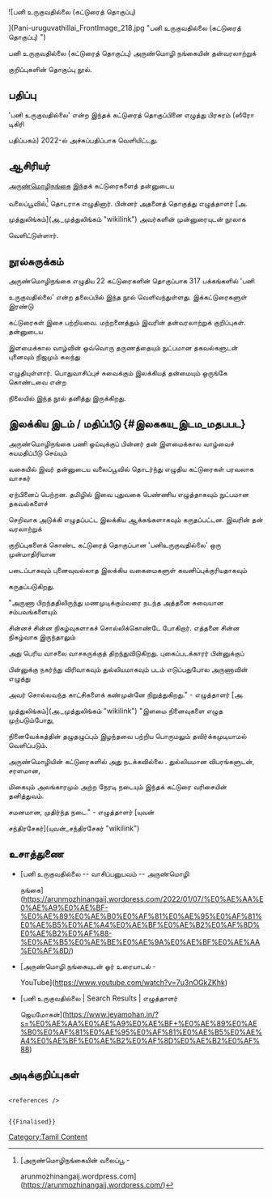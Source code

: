 ![பனி உருகுவதில்லை (கட்டுரைத் தொகுப்பு)
](Pani-uruguvathillai_FrontImage_218.jpg "பனி உருகுவதில்லை (கட்டுரைத் தொகுப்பு) ")
பனி உருகுவதில்லை (கட்டுரைத் தொகுப்பு) அருண்மொழி நங்கையின் தன்வரலாற்றுக்
குறிப்புகளின் தொகுப்பு நூல்.

## பதிப்பு

\'பனி உருகுவதில்லை' என்ற இந்தக் கட்டுரைத் தொகுப்பினை எழுத்து பிரசுரம் (ஸீரோ டிகிரி
பதிப்பகம்) 2022-ல் அச்சுப்பதிப்பாக வெளியிட்டது.

## ஆசிரியர்

[அருண்மொழிநங்கை](அருண்மொழிநங்கை "wikilink") இந்தக் கட்டுரைகளைத் தன்னுடைய
வலைப்பூவில்[^1] தொடராக எழுதினார். பின்னர் அதனைத் தொகுத்து எழுத்தாளர் [அ.
முத்துலிங்கம்](அ._முத்துலிங்கம் "wikilink") அவர்களின் முன்னுரையுடன் நூலாக
வெளிட்டுள்ளார்.

## நூல்சுருக்கம்

அருண்மொழிநங்கை எழுதிய 22 கட்டுரைகளின் தொகுப்பாக 317 பக்கங்களில் \'பனி
உருகுவதில்லை' என்ற தலைப்பில் இந்த நூல் வெளிவந்துள்ளது. இக்கட்டுரைகளுள் இரண்டு
கட்டுரைகள் இசை பற்றியவை. மற்றனைத்தும் இவரின் தன்வரலாற்றுக் குறிப்புகள். தன்னுடைய
இளமைக்கால வாழ்வின் ஒவ்வொரு தருணத்தையும் நுட்பமான தகவல்களுடன் புனைவும் நிஜமும் கலந்து
எழுதியுள்ளார். பொதுவாசிப்புச் சுவைக்கும் இலக்கியத் தன்மையும் ஒருங்கே கொண்டவை என்ற
நிலையில் இந்த நூல் தனித்து இருக்கிறது.

## இலக்கிய இடம் / மதிப்பீடு {#இலககய_இடம_மதபபட}

அருண்மொழிநங்கை பணி ஓய்வுக்குப் பின்னர் தன் இளமைக்கால வாழ்வைச் சுயமதிப்பீடு செய்யும்
வகையில் இவர் தன்னுடைய வலைப்பூவில் தொடர்ந்து எழுதிய கட்டுரைகள் பரவலாக வாசகர்
ஏற்பினைப் பெற்றன. தமிழில் இவை புதுவகை பெண்ணிய எழுத்தாகவும் நுட்பமான தகவல்களைச்
செறிவாக அடுக்கி எழுதப்பட்ட இலக்கிய ஆக்கங்களாகவும் கருதப்பட்டன. இவரின் தன் வரலாற்றுக்
குறிப்புகளைக் கொண்ட கட்டுரைத் தொகுப்பான \'பனிஉருகுவதில்லை' ஒரு முன்மாதிரியான
படைப்பாகவும் புனைவுவல்லாத இலக்கிய வகைமைகளுள் கவனிப்புக்குரியதாகவும்
கருதப்படுகிறது.

\"அருணா பிறந்ததிலிருந்து மணமுடிக்கும்வரை நடந்த அத்தனை சுவையான சம்பவங்களையும்
சின்னச் சின்ன நிகழ்வுகளாகச் சொல்லிக்கொண்டே போகிறார். எத்தனை சின்ன நிகழ்வாக இருந்தாலும்
அது பெரிய வாசலை வாசகருக்குத் திறந்துவிடுகிறது. புகைப்படக்காரர் பின்னுக்குப்
பின்னுக்கு நகர்ந்து விரிவாகவும் துல்லியமாகவும் படம் எடுப்பதுபோல அருணாவின் எழுத்து
அவர் சொல்லவந்த காட்சிகளைக் கண்முன்னே நிறுத்துகிறது.\" - எழுத்தாளர் [அ.
முத்துலிங்கம்](அ._முத்துலிங்கம் "wikilink") \"இளமை நினைவுகளை எழுத முற்படும்போது,
நினைவேக்கத்தின் தழுதழுப்பும் இழந்தவை பற்றிய பொருமலும் தவிர்க்கமுடியாமல் வெளிப்படும்.
அருண்மொழியின் கட்டுரைகளில் அது நடக்கவில்லை . துல்லியமான விபரங்களுடன், சரளமான,
மிகையும் அலங்காரமும் அற்ற நேரடி நடையும் இந்தக் கட்டுரை வரிசையின் தனித்துவம்.
சமனமான, முதிர்ந்த நடை.\" - எழுத்தாளர் [யுவன்
சந்திரசேகர்](யுவன்_சந்திரசேகர் "wikilink")

## உசாத்துணை

-   [பனி உருகுவதில்லை -- வாசிப்பனுபவம் -- அருண்மொழி
    நங்கை](https://arunmozhinangaij.wordpress.com/2022/01/07/%E0%AE%AA%E0%AE%A9%E0%AE%BF-%E0%AE%89%E0%AE%B0%E0%AF%81%E0%AE%95%E0%AF%81%E0%AE%B5%E0%AE%A4%E0%AE%BF%E0%AE%B2%E0%AF%8D%E0%AE%B2%E0%AF%88-%E0%AE%B5%E0%AE%BE%E0%AE%9A%E0%AE%BF%E0%AE%AA%E0%AF%8D/)
-   [அருண்மொழி நங்கையுடன் ஓர் உரையாடல் -
    YouTube](https://www.youtube.com/watch?v=7u3nOGkZKhk)
-   [பனி உருகுவதில்லை \| Search Results \| எழுத்தாளர்
    ஜெயமோகன்](https://www.jeyamohan.in/?s=%E0%AE%AA%E0%AE%A9%E0%AE%BF+%E0%AE%89%E0%AE%B0%E0%AF%81%E0%AE%95%E0%AF%81%E0%AE%B5%E0%AE%A4%E0%AE%BF%E0%AE%B2%E0%AF%8D%E0%AE%B2%E0%AF%88)

## அடிக்குறிப்புகள்

```{=html}
<references />
```
```{=mediawiki}
{{Finalised}}
```
[Category:Tamil Content](Category:Tamil_Content "wikilink")

[^1]: [அருண்மொழிநங்கையின் வலைப்பூ -
    arunmozhinangaij.wordpress.com](https://arunmozhinangaij.wordpress.com/)
